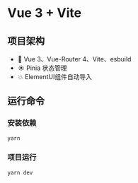 # Vue 3 + Vite

## 项目架构

- 💪 Vue 3、Vue-Router 4、Vite、esbuild
- ☀️ Pinia 状态管理
- 💥 ElementUI组件自动导入

## 运行命令

### 安装依赖

```sh
yarn
```

### 项目运行

```sh
yarn dev
```
